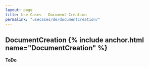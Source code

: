 ```yaml
---
layout: page
title: Use Cases - Document Creation
permalink: "usecases/de/documentcreation/"
---
```


## DocumentCreation {% include anchor.html name="DocumentCreation" %}

__ToDo__

